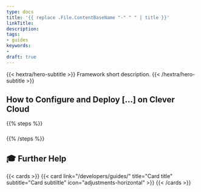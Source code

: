 ```yaml
---
type: docs
title: '{{ replace .File.ContentBaseName "-" " " | title }}'
linkTitle:
description:
tags:
- guides
keywords:
-
draft: true
---
```


{{< hextra/hero-subtitle >}}
  Framework short description.
{{< /hextra/hero-subtitle >}}

## How to Configure and Deploy [...] on Clever Cloud

{{% steps %}}

###

###

{{% /steps %}}

## 🎓 Further Help

{{< cards >}}
  {{< card link="/developers/guides/" title="Card title" subtitle="Card subtiltle" icon="adjustments-horizontal" >}}
{{< /cards >}}